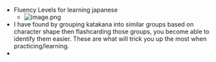 - Fluency Levels for learning japanese
	- ![image.png](../assets/image_1729285731426_0.png)
- I have found by grouping katakana into similar groups based on character shape then flashcarding those groups, you become able to identify them easier. These are what will trick you up the most when practicing/learning.
-